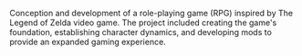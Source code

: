 Conception and development of a role-playing game (RPG) inspired by The Legend of Zelda video game. The project included creating the game's foundation, establishing character dynamics, and developing mods to provide an expanded gaming experience. 